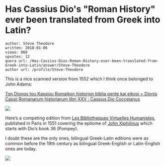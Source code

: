 # Has Cassius Dio's "Roman History" ever been translated from Greek into Latin?

	author: Steve Theodore
	written: 2018-01-06
	views: 868
	upvotes: 12
	quora url: /Has-Cassius-Dios-Roman-History-ever-been-translated-from-Greek-into-Latin/answer/Steve-Theodore
	author url: /profile/Steve-Theodore


This is a nice scanned version from 1552 which I think once belonged to John Adams:

[Ton Dionos tou Kassiou Romaikon historion biblia pente kai eikosi = Dionis Cassii Romanarum historiarum libri XXV : Cassius Dio Cocceianus](https://archive.org/details/tondionostoukass00cass)

![](https://qph.fs.quoracdn.net/main-qimg-5279ed2b2011b59166fe476b0200263d)

Here’s a competing edition from [Les Bibliotheques Virtuelles Humanistes](http://www.bvh.univ-tours.fr/Consult/consult.asp?numtable=B372615206_7587&numfiche=485&mode=3&ecran=0&offset=4), published in Paris in 1551 covering the epitome of [John Xiphilinus](https://en.wikipedia.org/wiki/John_Xiphilinus) which starts with Dio’s book 36 (Pompey).

I doubt these are the only ones, bilingual Greek-Latin editions were as common before the 19th century as bilingual Greek-English or Latin-English ones are today.

![](https://qph.fs.quoracdn.net/main-qimg-0e1b7a27e28aa2d9641230ac173527c3)


